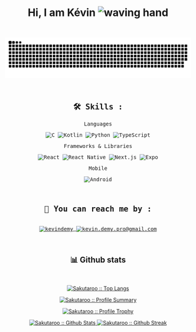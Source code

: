 <h1 align="center">Hi, I am Kévin <img alt="waving hand" src="https://media.giphy.com/media/hvRJCLFzcasrR4ia7z/giphy.gif" width="35"></h1>
<p align="center">
  <a href="https://git.io/typing-svg">
    <img alt="" src="https://readme-typing-svg.herokuapp.com?font=Fira+Code&pause=1000&center=true&vCenter=true&width=435&lines=Developer;Lifelong+Student;Kotlin+Enthusiast">
  </a>
</p>

<div align="center">
  <a href="https://github.com/Sakutaroo/Sakutaroo/blob/main/resources/grid-snake.svg">
  <img src="https://github.com/Sakutaroo/Sakutaroo/blob/main/resources/grid-snake.svg" alt="snake" /></a>
</div>

&nbsp;

<div>
  <samp>
    <h2 align="center">🛠 Skills :</h2>
    <p align="center"> Languages </p>
    <p align="center">
      <img alt="C" src="https://img.shields.io/badge/C-00599C?logo=c&logoColor=white">
      <img alt="Kotlin" src="https://img.shields.io/badge/Kotlin-%237F52FF.svg?logo=kotlin&logoColor=white">
      <img alt="Python" src="https://img.shields.io/badge/Python-3776AB?logo=python&logoColor=fff">
      <img alt="TypeScript" src="https://img.shields.io/badge/TypeScript-3178C6?logo=typescript&logoColor=fff">
    </p>
    <p align="center"> Frameworks & Libraries </p>
    <p align="center">
      <img alt="React" src="https://img.shields.io/badge/React-%2320232a.svg?logo=react&logoColor=%2361DAFB">
      <img alt="React Native" src="https://img.shields.io/badge/React_Native-%2320232a.svg?logo=react&logoColor=%2361DAFB">
      <img alt="Next.js" src="https://img.shields.io/badge/Next.js-black?logo=next.js&logoColor=white">
      <img alt="Expo" src="https://img.shields.io/badge/Expo-000020?logo=expo&logoColor=fff">
    </p>
    <p align="center"> Mobile </p>
    <p align="center">
      <img alt="Android" src="https://img.shields.io/badge/Android-3DDC84?logo=android&logoColor=white">
    </p>
  </samp>
</div>

&nbsp;

<div>
  <samp>
    <h2 align="center">🚀 You can reach me by :</h2>
    <p align="center">
      <br/>
      <a href="https://www.linkedin.com/in/kevindemy/" target="blank">
        <img align="center" src="https://img.shields.io/badge/Linkedin-%230077B5.svg?logo=linkedin&logoColor=white" alt="kevindemy" height="30"/>
      </a>
      <a href="mailto:kevin.demy.pro@gmail.com" target="blank">
        <img align="center" src="https://img.shields.io/badge/Mail-D14836?logo=gmail&logoColor=white" alt="kevin.demy.pro@gmail.com" height="30"/>
      </a>
    </p>
  </samp>
</div>

&nbsp;

<div>
    <h2 align="center"> 📊 Github stats </h2>
      <br/>
        <p align="center"">
          <a href="https://github.com/Sakutaroo/">
          <img src="https://github-readme-stats.vercel.app/api/top-langs/?username=Sakutaroo&langs_count=6&theme=radical&layout=compact&hide_border=true&count_private=true" alt="Sakutaroo :: Top Langs" /></a>
        </p>
        <p align="center">
          <a href="https://github.com/Sakutaroo/">
          <img alt="Sakutaroo :: Profile Summary" src="https://github-profile-summary-cards.vercel.app/api/cards/profile-details?username=Sakutaroo&theme=radical&count_private=true" /></a>
        </p>
        <p align="center">
          <a href="https://github.com/Sakutaroo/">
          <img alt="Sakutaroo :: Profile Trophy" src="https://github-profile-trophy.vercel.app/?username=Sakutaroo&theme=radical&no-frame=true&row=1&&margin-w=30&no-bg=true&count_private=true" />
          </a>
       </p>
        <p style="text-align: center;">
          <a href="https://github.com/Sakutaroo/">
          <img alt="Sakutaroo :: Github Stats" width="49.5%" src="https://github-readme-stats.vercel.app/api?username=Sakutaroo&show_icons=true&theme=radical&hide_border=true&count_private=true" />
          <img alt="Sakutaroo :: Github Streak" width="49.5%" src="https://github-readme-streak-stats.herokuapp.com/?user=Sakutaroo&theme=radical&hide_border=true&count_private=true" />
          </a>
       </p>
  </div>
